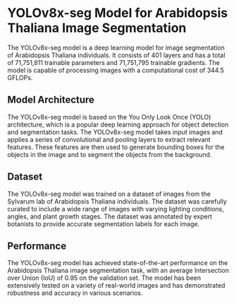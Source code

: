 # YOLOv8x-seg Model for Arabidopsis Thaliana Image Segmentation

The YOLOv8x-seg model is a deep learning model for image segmentation of Arabidopsis Thaliana individuals. It consists of 401 layers and has a total of 71,751,811 trainable parameters and 71,751,795 trainable gradients. The model is capable of processing images with a computational cost of 344.5 GFLOPs.

## Model Architecture

The YOLOv8x-seg model is based on the You Only Look Once (YOLO) architecture, which is a popular deep learning approach for object detection and segmentation tasks. The YOLOv8x-seg model takes input images and applies a series of convolutional and pooling layers to extract relevant features. These features are then used to generate bounding boxes for the objects in the image and to segment the objects from the background.

## Dataset

The YOLOv8x-seg model was trained on a dataset of images from the Sylvarum lab of Arabidopsis Thaliana individuals. The dataset was carefully curated to include a wide range of images with varying lighting conditions, angles, and plant growth stages. The dataset was annotated by expert botanists to provide accurate segmentation labels for each image.

## Performance

The YOLOv8x-seg model has achieved state-of-the-art performance on the Arabidopsis Thaliana image segmentation task, with an average Intersection over Union (IoU) of 0.95 on the validation set. The model has been extensively tested on a variety of real-world images and has demonstrated robustness and accuracy in various scenarios.
